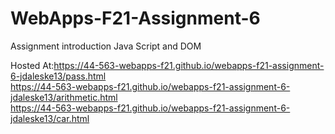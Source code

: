 # WebApps-F21-Assignment-6
Assignment introduction Java Script and DOM


Hosted At:https://44-563-webapps-f21.github.io/webapps-f21-assignment-6-jdaleske13/pass.html
\
https://44-563-webapps-f21.github.io/webapps-f21-assignment-6-jdaleske13/arithmetic.html
\
https://44-563-webapps-f21.github.io/webapps-f21-assignment-6-jdaleske13/car.html
